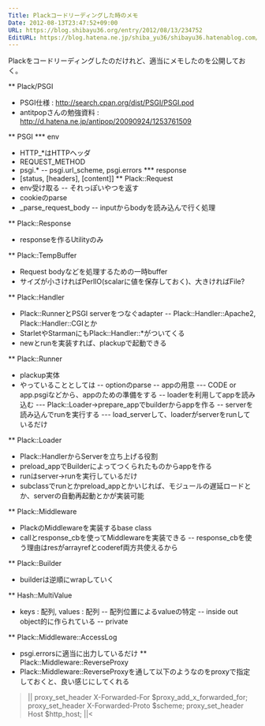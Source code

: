 ```yaml
---
Title: Plackコードリーディングした時のメモ
Date: 2012-08-13T23:47:52+09:00
URL: https://blog.shibayu36.org/entry/2012/08/13/234752
EditURL: https://blog.hatena.ne.jp/shiba_yu36/shibayu36.hatenablog.com/atom/entry/12704591929889129644
---
```


Plackをコードリーディングしたのだけれど、適当にメモしたのを公開しておく。

** Plack/PSGI
- PSGI仕様 : http://search.cpan.org/dist/PSGI/PSGI.pod
- antitpopさんの勉強資料 : http://d.hatena.ne.jp/antipop/20090924/1253761509

** PSGI
*** env
- HTTP_*はHTTPヘッダ
- REQUEST_METHOD
- psgi.*
-- psgi.url_scheme, psgi.errors
*** response
- [status, [headers], [content]]
** Plack::Request
- env受け取る
-- それっぽいやつを返す
- cookieのparse
- _parse_request_body
-- inputからbodyを読み込んで行く処理

** Plack::Response
- responseを作るUtilityのみ

** Plack::TempBuffer
- Request bodyなどを処理するための一時buffer
- サイズが小さければPerlIO(scalarに値を保存しておく)、大きければFile?

** Plack::Handler
- Plack::RunnerとPSGI serverをつなぐadapter
-- Plack::Handler::Apache2, Plack::Handler::CGIとか
- StarletやStarmanにもPlack::Handler::*がついてくる
- newとrunを実装すれば、plackupで起動できる

** Plack::Runner
- plackup実体
- やっていることとしては
-- optionのparse
-- appの用意
--- CODE or app.psgiなどから、appのための準備をする
-- loaderを利用してappを読み込む
--- Plack::Loader->prepare_appでbuilderからappを作る
-- serverを読み込んでrunを実行する
--- load_serverして、loaderがserverをrunしているだけ

** Plack::Loader
- Plack::HandlerからServerを立ち上げる役割
- preload_appでBuilderによってつくられたものからappを作る
- runはserver->runを実行しているだけ
- subclassでrunとかpreload_appとかいじれば、モジュールの遅延ロードとか、serverの自動再起動とかが実装可能

** Plack::Middleware
- PlackのMiddlewareを実装するbase class
- callとresponse_cbを使ってMiddlewareを実装できる
-- response_cbを使う理由はresがarrayrefとcoderef両方共使えるから

** Plack::Builder
- builderは逆順にwrapしていく

** Hash::MultiValue
- keys : 配列, values : 配列
-- 配列位置によるvalueの特定
-- inside out object的に作られている
-- private

** Plack::Middleware::AccessLog
- psgi.errorsに適当に出力しているだけ
** Plack::Middleware::ReverseProxy
- Plack::Middleware::ReverseProxyを通して以下のようなのをproxyで指定しておくと、良い感じにしてくれる
>||
proxy_set_header X-Forwarded-For   $proxy_add_x_forwarded_for;
proxy_set_header X-Forwarded-Proto $scheme;
proxy_set_header Host              $http_host;
||<
